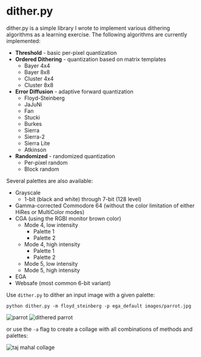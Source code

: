 # dither.py

dither.py is a simple library I wrote to implement various dithering
algorithms as a learning exercise. The following algorithms are currently
implemented:

* **Threshold** - basic per-pixel quantization
* **Ordered Dithering** - quantization based on matrix templates
    * Bayer 4x4
    * Bayer 8x8
    * Cluster 4x4
    * Cluster 8x8
* **Error Diffusion** - adaptive forward quantization
    * Floyd-Steinberg
    * JaJuNi
    * Fan
    * Stucki
    * Burkes
    * Sierra
    * Sierra-2
    * Sierra Lite
    * Atkinson
* **Randomized** - randomized quantization
    * Per-pixel random
    * Block random

Several palettes are also available:

* Grayscale
    * 1-bit (black and white) through 7-bit (128 level)
* Gamma-corrected Commodore 64 (without the color limitation of either HiRes or MultiColor modes)
* CGA (using the RGBI monitor brown color)
    * Mode 4, low intensity
        * Palette 1
        * Palette 2
    * Mode 4, high intensity
        * Palette 1
        * Palette 2
    * Mode 5, low intensity
    * Mode 5, high intensity
* EGA
* Websafe (most common 6-bit variant)

Use `dither.py` to dither an input image with a given palette:

```
python dither.py -m floyd_steinberg -p ega_default images/parrot.jpg
```

![parrot](images/parrot.jpg) ![dithered parrot](images/parrot_fs_ega.png)

or use the `-a` flag to create a collage with all combinations of methods and palettes:

![taj mahal collage](images/taj_mahal_collage.png)
